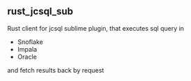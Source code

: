 
## rust_jcsql_sub

Rust client for jcsql sublime plugin, that executes sql query in
 - Snoflake
 - Impala
 - Oracle

and fetch results back by request
